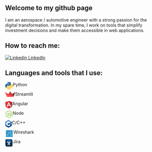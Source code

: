 ## Welcome to my github page

I am an aerospace / automotive engineer with a strong passion for the digital transformation.
In my spare time, I work on tools that simplify investment decisions and make them accessible in web applications.
## How to reach me:

[![Linkedin](https://i.stack.imgur.com/gVE0j.png) LinkedIn](https://www.linkedin.com/in/raphael-becker-832690173/)

## Languages and tools that I use:

<img align="left" alt="Email" height="25px" src="/Icons/python3.png" /> Python

<img align="left" height="18px" src="/Icons/streamlit.png" /> Streamlit

<img align="left" height="25px" src="/Icons/angular.png" /> Angular

<img align="left" height="25px" src="/Icons/node_js.png" /> Node

<img align="left" height="25px" src="/Icons/c++.png" /> C/C++

<img align="left" height="27px" src="/Icons/wireshark_logo.png" /> Wireshark

<img align="left" height="27px" src="/Icons/jira_icon.png" /> Jira

